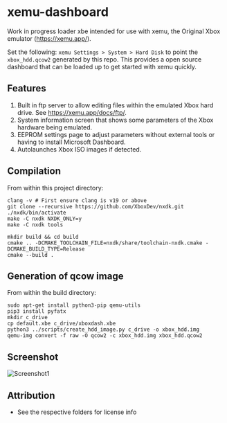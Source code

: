 # xemu-dashboard
Work in progress loader xbe intended for use with xemu, the Original Xbox emulator (https://xemu.app/).

Set the following: `xemu Settings > System > Hard Disk` to point the `xbox_hdd.qcow2` generated by this repo. This provides a open source dashboard that can be loaded up to get started with xemu quickly.

## Features
1. Built in ftp server to allow editing files within the emulated Xbox hard drive. See https://xemu.app/docs/ftp/.
2. System information screen that shows some parameters of the Xbox hardware being emulated.
3. EEPROM settings page to adjust parameters without external tools or having to install Microsoft Dashboard.
4. Autolaunches Xbox ISO images if detected.

## Compilation
From within this project directory:
```
clang -v # First ensure clang is v19 or above
git clone --recursive https://github.com/XboxDev/nxdk.git
./nxdk/bin/activate
make -C nxdk NXDK_ONLY=y
make -C nxdk tools

mkdir build && cd build
cmake .. -DCMAKE_TOOLCHAIN_FILE=nxdk/share/toolchain-nxdk.cmake -DCMAKE_BUILD_TYPE=Release
cmake --build .
```

## Generation of qcow image
From within the build directory:
```
sudo apt-get install python3-pip qemu-utils
pip3 install pyfatx
mkdir c_drive
cp default.xbe c_drive/xboxdash.xbe
python3 ../scripts/create_hdd_image.py c_drive -o xbox_hdd.img
qemu-img convert -f raw -O qcow2 -c xbox_hdd.img xbox_hdd.qcow2
```

## Screenshot
![Screenshot1](/.github/image.png?)

## Attribution
* See the respective folders for license info
